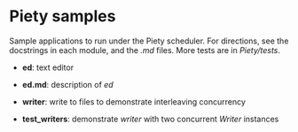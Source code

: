 Piety samples
=============

Sample applications to run under the Piety scheduler.  For directions,
see the docstrings in each module, and the *.md* files.  More tests are
in *Piety/tests*.

- **ed**: text editor

- **ed.md**: description of *ed*

- **writer**: write to files to demonstrate interleaving concurrency

- **test_writers**: demonstrate *writer* with two concurrent *Writer*
    instances
